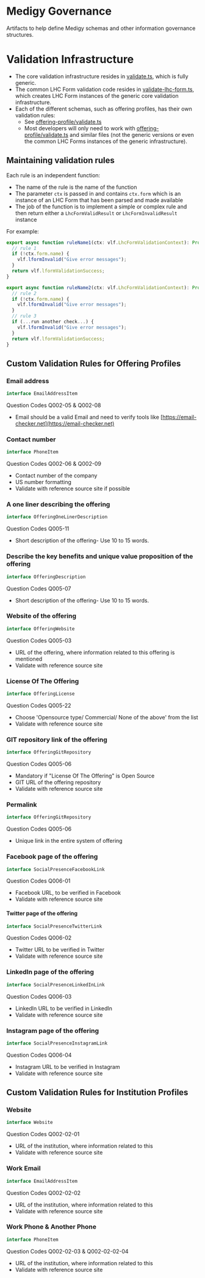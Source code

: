 # Medigy Governance

Artifacts to help define Medigy schemas and other information governance structures.

# Validation Infrastructure

* The core validation infrastructure resides in [validate.ts](validate.ts), which is fully generic.
* The common LHC Form validation code resides in [validate-lhc-form.ts](validate-lhc-form.ts), which creates LHC Form instances of the generic core validation infrastructure.
* Each of the different schemas, such as offering profiles, has their own validation rules:
  * See [offering-profile/validate.ts](offering-profile/validate.ts)
  * Most developers will only need to work with [offering-profile/validate.ts](offering-profile/validate.ts) and similar files (not the generic versions or even the common LHC Forms instances of the generic infrastructure).

## Maintaining validation rules

Each rule is an independent function:
* The name of the rule is the name of the function
* The parameter `ctx` is passed in and contains `ctx.form` which is an instance of an LHC Form that has been parsed and made available
* The job of the function is to implement a simple or complex rule and then return either a `LhcFormValidResult` or `LhcFormInvalidResult` instance


For example:

```typescript
export async function ruleName1(ctx: vlf.LhcFormValidationContext): Promise<vlf.LhcFormValidResult | vlf.LhcFormInvalidResult> {
  // rule 1
  if (!ctx.form.name) {
    vlf.lformInvalid("Give error messages");
  }
  return vlf.lformValidationSuccess;
}

export async function ruleName2(ctx: vlf.LhcFormValidationContext): Promise<vlf.LhcFormValidResult | vlf.LhcFormInvalidResult> {
  // rule 2
  if (!ctx.form.name) {
    vlf.lformInvalid("Give error messages");
  }
  // rule 3
  if (...run another check...) {
    vlf.lformInvalid("Give error messages");
  }
  return vlf.lformValidationSuccess;
}
```
## Custom Validation Rules for Offering Profiles 

### Email address 
```typescript
interface EmailAddressItem
```
Question Codes  Q002-05 & Q002-08 

* Email should be a valid Email and need to verify tools like    [https://email-checker.net](https://email-checker.net)

### Contact number 

```typescript
interface PhoneItem
```
Question Codes  Q002-06 & Q002-09

* Contact number of the company
* US number formatting
* Validate with reference source site if possible

### A one liner describing the offering

```typescript
interface OfferingOneLinerDescription
```
Question Codes  Q005-11

* Short description of the offering- Use 10 to 15 words.

### Describe the key benefits and unique value proposition of the offering

```typescript
interface OfferingDescription
```
Question Codes  Q005-07

* Short description of the offering- Use 10 to 15 words.

### Website of the offering

```typescript
interface OfferingWebsite
```
Question Codes  Q005-03

* URL of the offering, where information related to this offering is mentioned
* Validate with reference source site

### License Of The Offering

```typescript
interface OfferingLicense
```
Question Codes  Q005-22

* Choose 'Opensource type/ Commercial/ None of the above' from the list
* Validate with reference source site

### GIT repository link of the offering

```typescript
interface OfferingGitRepository
```
Question Codes  Q005-06

* Mandatory if "License Of The Offering" is Open Source
* GIT URL of the offering repository
* Validate with reference source site

### Permalink

```typescript
interface OfferingGitRepository
```
Question Codes  Q005-06


* Unique link in the entire system of offering

### Facebook page of the offering

```typescript
interface SocialPresenceFacebookLink
```
Question Codes  Q006-01

* Facebook URL, to be verified in Facebook
* Validate with reference source site
#### Twitter page of the offering

```typescript
interface SocialPresenceTwitterLink
```
Question Codes  Q006-02

* Twitter URL to be verified in Twitter
* Validate with reference source site
### LinkedIn page of the offering

```typescript
interface SocialPresenceLinkedInLink
```
Question Codes  Q006-03

* LinkedIn URL to be verified in LinkedIn
* Validate with reference source site
### Instagram page of the offering

```typescript
interface SocialPresenceInstagramLink
```
Question Codes  Q006-04

* Instagram URL to be verified in Instagram
* Validate with reference source site

## Custom Validation Rules for Institution Profiles 

### Website

```typescript
interface Website
```
Question Codes  Q002-02-01

* URL of the institution, where information related to this 
* Validate with reference source site

### Work Email  

```typescript
interface EmailAddressItem
```
Question Codes  Q002-02-02

* URL of the institution, where information related to this 
* Validate with reference source site

### Work Phone & Another Phone

```typescript
interface PhoneItem
```
Question Codes  Q002-02-03 & Q002-02-02-04 

* URL of the institution, where information related to this 
* Validate with reference source site
